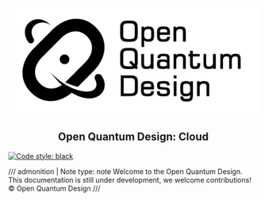 # ![Open Quantum Design](./img/oqd-logo-text.png)

<div align="center">
    <h2 align="center">
        Open Quantum Design: Cloud
    </h2>
</div>

[![Code style: black](https://img.shields.io/badge/code%20style-black-000000.svg)](https://github.com/ambv/black)

<!-- prettier-ignore -->
/// admonition | Note
    type: note
Welcome to the Open Quantum Design.
This documentation is still under development, we welcome contributions! © Open Quantum Design
///

